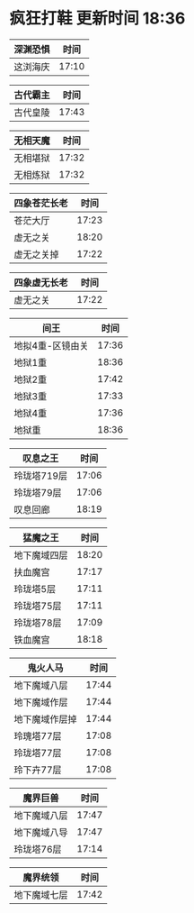 # 疯狂打鞋 更新时间 18:36

| 深渊恐惧   | 时间    |
|--------|-------|
| 这浏海庆 | 17:10 |

| 古代霸主   | 时间    |
|--------|-------|
| 古代皇陵 | 17:43 |

| 无相天魔   | 时间    |
|--------|-------|
| 无相堪狱 | 17:32 |
| 无相炼狱 | 17:32 |

| 四象苍茫长老   | 时间    |
|--------|-------|
| 苍茫大厅 | 17:23 |
| 虚无之关 | 18:20 |
| 虚无之关掉 | 17:22 |

| 四象虚无长老   | 时间    |
|--------|-------|
| 虚无之关 | 17:22 |

| 间王   | 时间    |
|--------|-------|
| 地拟4重-区镜由关 | 17:36 |
| 地狱1重 | 18:36 |
| 地狱2重 | 17:42 |
| 地狱3重 | 17:33 |
| 地狱4重 | 17:36 |
| 地狱重 | 18:36 |

| 叹息之王   | 时间    |
|--------|-------|
| 玲珑塔719层 | 17:06 |
| 玲珑塔79层 | 17:06 |
| 叹息回廊 | 18:19 |

| 猛魔之王   | 时间    |
|--------|-------|
| 地下魔域四层 | 18:20 |
| 扶血魔宫 | 17:17 |
| 玲珑塔5层 | 17:11 |
| 玲珑塔75层 | 17:11 |
| 玲珑塔78层 | 17:09 |
| 铁血魔宫 | 18:18 |

| 鬼火人马   | 时间    |
|--------|-------|
| 地下魔域八层 | 17:44 |
| 地下魔域作层 | 17:44 |
| 地下魔域作层掉 | 17:44 |
| 玲瑰塔77层 | 17:08 |
| 玲珑塔77层 | 17:08 |
| 玲下卉77层 | 17:08 |

| 魔界巨兽   | 时间    |
|--------|-------|
| 地下魔域八层 | 17:47 |
| 地下魔域八导 | 17:47 |
| 玲珑塔76层 | 17:14 |

| 魔界统领   | 时间    |
|--------|-------|
| 地下魔域七层 | 17:42 |